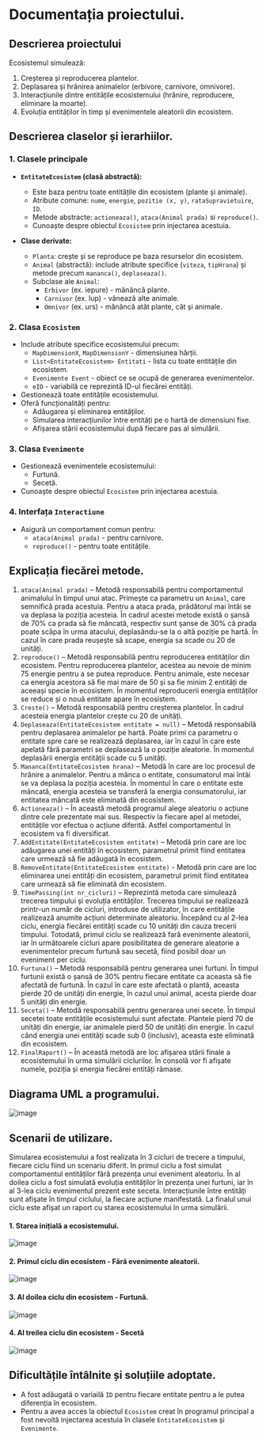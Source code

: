 # Documentația proiectului.
## **Descrierea proiectului**

Ecosistemul simulează:
1. Creșterea și reproducerea plantelor.
2. Deplasarea și hrănirea animalelor (erbivore, carnivore, omnivore).
3. Interacțiunile dintre entitățile ecosistemului (hrănire, reproducere, eliminare la moarte).
4. Evoluția entităților în timp și evenimentele aleatorii din ecosistem.

## Descrierea claselor și ierarhiilor.
### 1. **Clasele principale**
- **`EntitateEcosistem` (clasă abstractă):**
  - Este baza pentru toate entitățile din ecosistem (plante și animale).
  - Atribute comune: `nume`, `energie`, `pozitie (x, y)`, `rataSupravietuire`, `ID`.
  - Metode abstracte: `actioneaza()`, `ataca(Animal prada)` si `reproduce()`.
  - Cunoaște despre obiectul `Ecosistem` prin injectarea acestuia.

- **Clase derivate:**
  - `Planta`: crește și se reproduce pe baza resurselor din ecosistem.
  - `Animal` (abstractă): include atribute specifice (`viteza`, `tipHrana`) și metode precum `mananca()`, `deplaseaza()`.
  - Subclase ale `Animal`: 
    - `Erbivor` (ex. iepure) - mănâncă plante.
    - `Carnivor` (ex. lup) - vânează alte animale.
    - `Omnivor` (ex. urs) - mănâncă atât plante, cât și animale.

### 2. **Clasa `Ecosistem`**
- Include atribute specifice ecosistemului precum:
  - `MapDimensionX`, `MapDimensionY` - dimensiunea hărții.
  - `List<EntitateEcosistem> Entitati` - lista cu toate entitățile din ecosistem.
  - `Evenimente Event` - obiect ce se ocupă de generarea evenimentelor.
  - `eID` - variabilă ce reprezintă ID-ul fiecărei entități. 
- Gestionează toate entitățile ecosistemului.
- Oferă funcționalități pentru:
  - Adăugarea și eliminarea entităților.
  - Simularea interacțiunilor între entități pe o hartă de dimensiuni fixe.
  - Afișarea stării ecosistemului după fiecare pas al simulării.

### 3. **Clasa `Evenimente`**
- Gestionează evenimentele ecosistemului:
  - Furtună.
  - Secetă.
- Cunoaște despre obiectul `Ecosistem` prin injectarea acestuia.

### 4. **Interfața `Interactiune`**
- Asigură un comportament comun pentru:
  - `ataca(Animal prada)` - pentru carnivore.
  - `reproduce()` - pentru toate entitățile.

## Explicația fiecărei metode.
1.	`ataca(Animal prada)` – Metodă responsabilă pentru comportamentul animalului în timpul unui atac. Primește ca parametru un `Animal`, care semnifică prada acestuia. Pentru a ataca prada, prădătorul mai întâi se va deplasa la poziția acesteia. În cadrul acestei metode există o șansă de 70% ca prada să fie mâncată, respectiv sunt șanse de 30% că prada poate scăpa în urma atacului, deplasându-se la o altă poziție pe hartă. În cazul în care prada reușește să scape, energia sa scade cu 20 de unități.
2.	`reproduce()` – Metodă responsabilă pentru reproducerea entităților din ecosistem. Pentru reproducerea plantelor, acestea au nevoie de minim 75 energie pentru a se putea reproduce. Pentru animale, este necesar ca energia acestora să fie mai mare de 50 și sa fie minim 2 entități de aceeași specie în ecosistem. În momentul reproducerii energia entităților se reduce și o nouă entitate apare în ecosistem.
3.	`Creste()` – Metodă responsabilă pentru creșterea plantelor. În cadrul acesteia energia plantelor crește cu 20 de unități.
4.	`Deplaseaza(EntitateEcosistem entitate = null)` – Metodă responsabilă pentru deplasarea animalelor pe hartă. Poate primi ca parametru o entitate spre care se realizează deplasarea, iar în cazul în care este apelată fără parametri se deplasează la o poziție aleatorie. În momentul deplasării energia entității scade cu 5 unități.
5.	`Mananca(EntitateEcosistem hrana)` – Metodă în care are loc procesul de hrănire a animalelor. Pentru a mânca o entitate, consumatorul mai întâi se va deplasa la poziția acesteia. În momentul în care o entitate este mâncată, energia acesteia se transferă la energia consumatorului, iar entitatea mâncată este eliminată din ecosistem.
6.	`Actioneaza()` – În această metodă programul alege aleatoriu o acțiune dintre cele prezentate mai sus. Respectiv la fiecare apel al metodei, entitățile vor efectua o acțiune diferită. Astfel comportamentul în ecosistem va fi diversificat.
7.	`AddEntitate(EntitateEcosistem entitate)` – Metodă prin care are loc adăugarea unei entități în ecosistem, parametrul primit fiind entitatea care urmează să fie adăugată în ecosistem.
8.	`RemoveEntitate(EntitateEcosistem entitate)` - Metodă prin care are loc eliminarea unei entități din ecosistem, parametrul primit fiind entitatea care urmează să fie eliminată din ecosistem.
9.	`TimePassing(int nr_cicluri)` – Reprezintă metoda care simulează trecerea timpului și evoluția entităților. Trecerea timpului se realizează printr-un număr de cicluri, introduse de utilizator, în care entitățile realizează anumite acțiuni determinate aleatoriu. Începând cu al 2-lea ciclu, energia fiecărei entități scade cu 10 unități din cauza trecerii timpului. Totodată, primul ciclu se realizează fară evenimente aleatorii, iar în următoarele cicluri apare posibilitatea de generare aleatorie a evenimentelor precum furtună sau secetă, fiind posibil doar un eveniment per ciclu.
10.	`Furtuna()` – Metodă responsabilă pentru generarea unei furtuni. În timpul furtunii există o șansă de 30% pentru fiecare entitate ca aceasta să fie afectată de furtună. În cazul în care este afectată o plantă, aceasta pierde 20 de unități din energie, în cazul unui animal, acesta pierde doar 5 unități din energie.
11.	`Seceta()` – Metodă responsabilă pentru generarea unei secete. În timpul secetei toate entitățile ecosistemului sunt afectate. Plantele pierd 70 de unități din energie, iar animalele pierd 50 de unități din energie. În cazul când energia unei entități scade sub 0 (inclusiv), aceasta este eliminată din ecosistem.
12.	`FinalRaport()` – În această metodă are loc afișarea stării finale a ecosistemului în urma simulării ciclurilor. În consolă vor fi afișate numele, poziția și energia fiecărei entități rămase.

## Diagrama UML a programului.
![image](https://github.com/user-attachments/assets/52bbe40d-4fc1-4a13-b274-a6ea2fafd184)

## Scenarii de utilizare.
  Simularea ecosistemului a fost realizata în 3 cicluri de trecere a timpului, fiecare ciclu fiind un scenariu diferit. In primul ciclu a fost simulat comportamentul entităților fără prezența unui eveniment aleatoriu. În al doilea ciclu a fost simulată evoluția entităților în prezența unei furtuni, iar în al 3-lea ciclu evenimentul prezent este seceta. Interacțiunile între entități sunt afișate în timpul ciclului, la fiecare acțiune manifestată. La finalul unui ciclu este afișat un raport cu starea ecosistemului în urma simulării.

#### 1. Starea inițială a ecosistemului.
![image](https://github.com/user-attachments/assets/94629927-28c3-4f9a-99c3-a011b459ce8b)

#### 2. Primul ciclu din ecosistem - Fără evenimente aleatorii.
![image](https://github.com/user-attachments/assets/77053266-25f5-4f22-8419-5fc9dd4aab36)

#### 3. Al doilea ciclu din ecosistem - Furtună.
![image](https://github.com/user-attachments/assets/aff711da-0955-463f-b022-b8df2f69ce9f)

#### 4. Al treilea ciclu din ecosistem - Secetă
![image](https://github.com/user-attachments/assets/48733245-18af-48fa-a4f5-fee625e74e85)

## Dificultățile întâlnite și soluțiile adoptate.
- A fost adăugată o variailă `ID` pentru fiecare entitate pentru a le putea diferenția în ecosistem.
- Pentru a avea acces la obiectul `Ecosistem` creat în programul principal a fost nevoită injectarea acestuia în clasele `EntitateEcosistem` și `Evenimente`.
